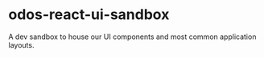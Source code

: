 # odos-react-ui-sandbox
A dev sandbox to house our UI components and most common application layouts.
